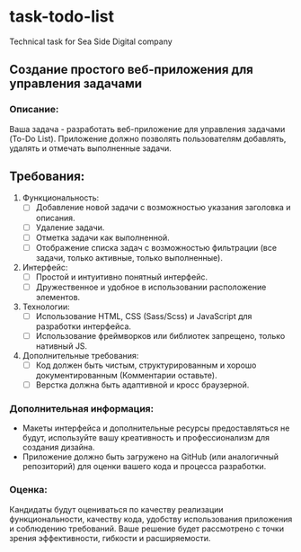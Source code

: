# task-todo-list
Technical task for Sea Side Digital company

## Создание простого веб-приложения для управления задачами

### Описание:
Ваша задача - разработать веб-приложение для управления задачами (To-Do List). Приложение должно позволять пользователям добавлять, удалять и отмечать выполненные задачи.

## Требования:
1. Функциональность:
   - [ ] Добавление новой задачи с возможностью указания заголовка и описания.
   - [ ] Удаление задачи.
   - [ ] Отметка задачи как выполненной.
   - [ ] Отображение списка задач с возможностью фильтрации (все задачи, только активные, только выполненные).
2. Интерфейс:
   - [ ] Простой и интуитивно понятный интерфейс.
   - [ ] Дружественное и удобное в использовании расположение элементов.
3. Технологии:
   - [ ] Использование HTML, CSS (Sass/Scss) и JavaScript для разработки интерфейса.
   - [ ] Использование фреймворков или библиотек запрещено, только нативный JS.
4. Дополнительные требования:
   - [ ] Код должен быть чистым, структурированным и хорошо документированным (Комментарии оставьте).
   - [ ] Верстка должна быть адаптивной и кросс браузерной.

### Дополнительная информация:
- Макеты интерфейса и дополнительные ресурсы предоставляться не будут, используйте вашу креативность и профессионализм для создания дизайна.
- Приложение должно быть загружено на GitHub (или аналогичный репозиторий) для оценки вашего кода и процесса разработки.

### Оценка:
Кандидаты будут оцениваться по качеству реализации функциональности, качеству кода, удобству использования приложения и соблюдению требований. Ваше решение будет рассмотрено с точки зрения эффективности, гибкости и расширяемости.
